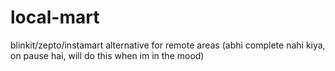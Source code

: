 # local-mart
blinkit/zepto/instamart alternative for remote areas
(abhi complete nahi kiya, on pause hai, will do this when im in the mood)
